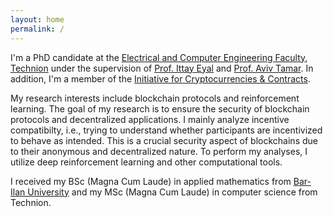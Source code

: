 ```yaml
---
layout: home
permalink: /
---
```


I'm a PhD candidate at the [Electrical and Computer Engineering Faculty](https://ece.technion.ac.il/), [Technion](https://www.technion.ac.il/en/home-2/) under the supervision of [Prof. Ittay Eyal](https://webee.technion.ac.il/people/ittay/) and [Prof. Aviv Tamar](https://avivt.github.io/avivt/).
In addition, I'm a member of the [Initiative for Cryptocurrencies & Contracts](https://www.initc3.org/).

My research interests include blockchain protocols and reinforcement learning.
The goal of my research is to ensure the security of blockchain protocols and decentralized applications.
I mainly analyze incentive compatibilty, i.e., trying to understand whether participants are incentivized to behave as intended.
This is a crucial security aspect of blockchains due to their anonymous and decentralized nature.
To perform my analyses, I utilize deep reinforcement learning and other computational tools.

I received my BSc (Magna Cum Laude) in applied mathematics from [Bar-Ilan University](https://www.biu.ac.il/en) and my MSc (Magna Cum Laude) in computer science from Technion.
